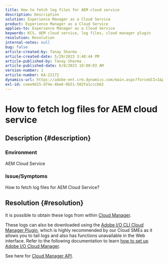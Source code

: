 ```yaml
---
title: How to fetch log files for AEM cloud service
description: Description
solution: Experience Manager as a Cloud Service
product: Experience Manager as a Cloud Service
applies-to: Experience Manager as a Cloud Service
keywords: KCS, AEM cloud service, log files, cloud manager plugin
resolution: Resolution
internal-notes: null
bug: false
article-created-by: Tanay Sharma .
article-created-date: 5/29/2023 3:48:44 PM
article-published-by: Tanay Sharma .
article-published-date: 6/8/2023 10:00:03 AM
version-number: 1
article-number: KA-22172
dynamics-url: https://adobe-ent.crm.dynamics.com/main.aspx?forceUCI=1&pagetype=entityrecord&etn=knowledgearticle&id=7a075947-38fe-ed11-8f6e-6045bd006b3d
exl-id: ceee9d15-d74e-4be6-9b51-502fa1cccb62
---
```

# How to fetch log files for AEM cloud service

## Description {#description}


### <b>Environment</b>

AEM Cloud Service



### <b>Issue/Symptoms</b>

How to fetch log files for AEM Cloud Service?




## Resolution {#resolution}


It is possible to obtain these logs from within [Cloud Manager](https://experienceleague.adobe.com/docs/experience-manager-cloud-service/content/implementing/using-cloud-manager/manage-logs.html?lang=en).

These logs can also be downloaded using the [Adobe I/O CLI Cloud Manager Plugin](https://github.com/adobe/aio-cli-plugin-cloudmanager), which is highly recommended by our Cloud SMEs as it allows you to tail logs and also has functions unavailable in the Web interface. Refer to the following documentation to learn [how to set up Adobe I/O Cloud Manager](https://experienceleaguecommunities.adobe.com/t5/adobe-experience-manager/setting-up-adobe-i-o-cli-for-cloud-manager-aem-community-blog/m-p/380156).

See here for [Cloud Manager API](https://developer.adobe.com/experience-cloud/cloud-manager/reference/api/#operation/getEnvironmentLogs).
